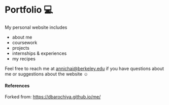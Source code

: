 # Portfolio :computer:

My personal website includes

- about me
- coursework
- projects
- internships & experiences
- my recipes

Feel free to reach me at annichai@berkeley.edu if you have questions about me or suggestions about the website :relaxed:

#### References
Forked from: https://dbarochiya.github.io/me/
